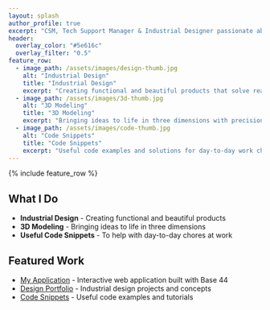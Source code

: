 ```yaml
---
layout: splash
author_profile: true
excerpt: "CSM, Tech Support Manager & Industrial Designer passionate about creating innovative solutions through code and design."
header:
  overlay_color: "#5e616c"
  overlay_filter: "0.5"
feature_row:
  - image_path: /assets/images/design-thumb.jpg
    alt: "Industrial Design"
    title: "Industrial Design"
    excerpt: "Creating functional and beautiful products that solve real-world problems."
  - image_path: /assets/images/3d-thumb.jpg
    alt: "3D Modeling" 
    title: "3D Modeling"
    excerpt: "Bringing ideas to life in three dimensions with precision and creativity."
  - image_path: /assets/images/code-thumb.jpg
    alt: "Code Snippets"
    title: "Code Snippets"
    excerpt: "Useful code examples and solutions for day-to-day work challenges."
---
```


{% include feature_row %}

## What I Do
- **Industrial Design** - Creating functional and beautiful products
- **3D Modeling** - Bringing ideas to life in three dimensions  
- **Useful Code Snippets** - To help with day-to-day chores at work

## Featured Work
- [My Application](/app/) - Interactive web application built with Base 44
- [Design Portfolio](/design/) - Industrial design projects and concepts
- [Code Snippets](/code-snippets/) - Useful code examples and tutorials
